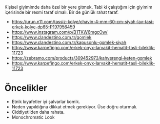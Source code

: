 Kişisel giyimimde daha özel bir yere gitmek. Tabi ki çalıştığım için giyimim içerisinde bir resmi taraf olmalı. Bir de günlük rahat taraf. 

* https://urun.n11.com/tassiz-kolye/chavin-4-mm-60-cm-siyah-lav-tasi-erkek-kolye-dp65-P197956459
* https://www.instagram.com/p/B1TKW6mgcOw/
* https://www.clandestino.com.tr/gomlek
* https://www.clandestino.com.tr/kapusonlu-gomlek-siyah
* https://www.karpefingo.com/erkek-onyx-larvakit-hematit-tasli-bileklik-11723
* https://zebramo.com/products/309452973/kahverengi-keten-gomlek
* https://www.karpefingo.com/erkek-onyx-larvakit-hematit-tasli-bileklik-11723

# Öncelikler

* Etnik kıyafetler iyi şalvarlar komik. 
* Neden yapıldığına dikkat etmek gerekiyor. Üse doğru oturmalı.
* Ciddiyetliden daha rahata.
* Monochromatic Look
